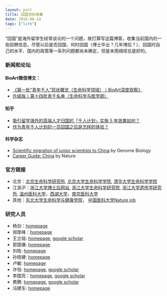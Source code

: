 ```yaml
---
layout: post
title: 回国资料收集
date: 2018-06-14
tags: ["life"]
---
```


“回国”是海外留学生经常谈论的一个问题，故打算写这篇博客，收集当前国内的一些招聘信息。尽管以后是否回国、何时回国（博士毕业？几年博后？）、回国时自己的水平、国内的政策等一系列问题都尚未确定，但是未雨绸缪总是好的。


### 新闻和论坛


#### BioArt微信博文：

- [《第一批“青年千人”现状概览（生命科学领域）丨BioArt深度观察》](http://www.sohu.com/a/134854744_650136)
- [升级版丨第十四批青千名单（生命科学与医学部）](http://www.sohu.com/a/208635234_650136)

#### 知乎

- [吸引留学海外的高端人才归国的「千人计划」实施 5 年效果如何？](https://www.zhihu.com/question/21406046)
- [作为青年千人计划的一员回国之后是怎样的体验？](https://www.zhihu.com/question/28551234)

#### 科学杂志

- [Scientific migration of junior scientists to China](https://genomebiology.biomedcentral.com/articles/10.1186/gb4180) by Genome Biology
- [Career Guide: China](https://www.nature.com/collections/bxzlnkkfnf) by Nature

### 官方链接

- 北京：[北京生命科学研究所](http://www.nibs.ac.cn/), [北京大学生命科学学院](http://www.bio.pku.edu.cn/), [清华大学生命科学学院](https://life.tsinghua.edu.cn/)
- 江浙沪：[浙江大学博士后网站](https://hr.zju.edu.cn/postdoctor/), [浙江大学生命科学研究院](http://lsi.zju.edu.cn/25132/list.htm), [浙江大学遗传学研究所](http://www.ig.zju.edu.cn/), [温州医科大学](http://rsc.wmu.edu.cn/)，[西湖大学](https://www.westlake.edu.cn/rczp/bsh/smkxxy1.htm)，[南京医科大学](http://rsc.njmu.edu.cn/2019/0402/c10978a145785/page.htm)
- 其他：[东北大学生命科学与健康学院](http://www.clhs.neu.edu.cn/)， [中国医科大学Nature job](https://www.nature.com/naturecareers/job/china-medical-university-seeking-talents-home-and-abroad-china-medical-university-cmu-723578)


### 研究人员

- 杨剑：[homepage](https://www.westlake.edu.cn/info/1085/4903.htm)
- 郑厚峰：[homepage](https://www.westlake.edu.cn/info/1085/3834.htm)
- 王立铭: [homepage](http://lsi.zju.edu.cn/25674/list.htm), [google scholar](https://scholar.google.com/citations?user=er1LWUoAAAAJ&hl=en)
- 郭国骥: [homepage](http://person.zju.edu.cn/ggj)
- 刘晗: [homepage](http://www.sih.org.cn/people.asp?id=9)
- 孙晓建: [homepage](http://www.sih.org.cn/people.asp?id=13)
- 卢敏: [homepage](http://www.sih.org.cn/people.asp?id=5)
- 许恒: [homepage](http://www.xuhenglab.cn/), [google scholar](https://scholar.google.com/citations?hl=en&user=W__QlMEAAAAJ&view_op=list_works&sortby=pubdate)
- 李国亮：[homepage](http://guolianglab.org/index.php), [google scholar](https://scholar.google.com/citations?user=s9n7-fQAAAAJ&hl=en)
- 费腾: [homepage](http://faculty.neu.edu.cn/feiteng/index.html), [google scholar](https://scholar.google.com/citations?user=K4Q0r-cAAAAJ&hl=en)
- 冯建东: [homepage](http://person.zju.edu.cn/feng)
